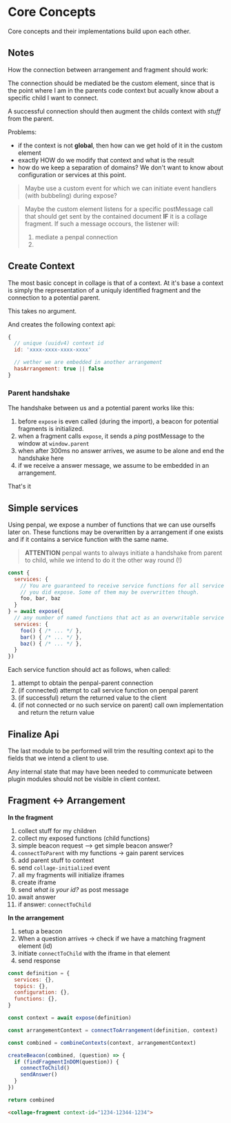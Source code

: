 # Core Concepts

Core concepts and their implementations build upon each other.

## Notes

How the connection between arrangement and fragment should work:

The connection should be mediated be the custom element, since that is the point where I am in the parents code context but acually know about a specific child I want to connect.

A successful connection should then augment the childs context with _stuff_ from the parent.

Problems:
  - if the context is not **global**, then how can we get hold of it in the 
    custom element
  - exactly HOW do we modify that context and what is the result
  - how do we keep a separation of domains? We don't want to know about configuration or services at this point.

> Maybe use a custom event for which we can initiate event handlers (with bubbeling) during expose?

> Maybe the custom element listens for a specific postMessage call that should get sent by the contained document **IF** it is a collage fragment.
> If such a message occours, the listener will:
> 1. mediate a penpal connection
> 2. 

## Create Context

The most basic concept in collage is that of a context. At it's base a context is simply the representation of a uniquly identified fragment and the connection to a potential parent.

This takes no argument.

And creates the following context api:

```javascript
{
  // unique (uuidv4) context id
  id: 'xxxx-xxxx-xxxx-xxxx'

  // wether we are embedded in another arrangement
  hasArrangement: true || false
}
```

### Parent handshake

The handshake between us and a potential parent works like this:

1. before `expose` is even called (during the import), a beacon for potential fragments is initialized.
2. when a fragment calls `expose`, it sends a _ping_ postMessage to the window at `window.parent`
3. when after 300ms no answer arrives, we asume to be alone and end the handshake here
4. if we receive a answer message, we assume to be embedded in an arrangement. 

That's it


## Simple services

Using penpal, we expose a number of functions that we can use ourselfs later on. These functions may be overwritten by a arrangement if one exists and if it contains a service function with the same name.


> **ATTENTION** penpal wants to always initiate a handshake from parent to child, while we intend to do it the other way round (!)

```javascript
const {
  services: {
    // You are guaranteed to receive service functions for all service functions
    // you did expose. Some of them may be overwritten though.
    foo, bar, baz
  }
} = await expose({
  // any number of named functions that act as an overwritable service
  services: {
    foo() { /* ... */ },
    bar() { /* ... */ },
    baz() { /* ... */ },
  }
})
```

Each service function should act as follows, when called:

1. attempt to obtain the penpal-parent connection
2. (if connected) attempt to call service function on penpal parent
3. (if successful) return the returned value to the client
4. (if not connected or no such service on parent) call own implementation and return the return value


## Finalize Api

The last module to be performed will trim the resulting context api to the fields that we intend a client to use. 

Any internal state that may have been needed to communicate between plugin modules should not be visible in client context.



## Fragment <-> Arrangement

**In the fragment**

1. collect stuff for my children
2. collect my exposed functions (child functions)
3. simple beacon request --> get simple beacon answer?
4. `connectToParent` with my functions -> gain parent services
5. add parent stuff to context
6. send `collage-initialized` event
7. all my fragments will initialize iframes
  1. create iframe
  2. send _what is your id?_ as post message
  3. await answer
  4. if answer: `connectToChild`

**In the arrangement**

1. setup a beacon
2. When a question arrives -> check if we have a matching fragment element (id)
3. initiate `connectToChild` with the iframe in that element
4. send response

```javascript
const definition = {
  services: {},
  topics: {},
  configuration: {},
  functions: {},
}

const context = await expose(definition)

const arrangementContext = connectToArrangement(definition, context)

const combined = combineContexts(context, arrangementContext)

createBeacon(combined, (question) => {
  if (findFragmentInDOM(question)) {
    connectToChild()
    sendAnswer()
  }
})

return combined
```

```html
<collage-fragment context-id="1234-12344-1234">
```
